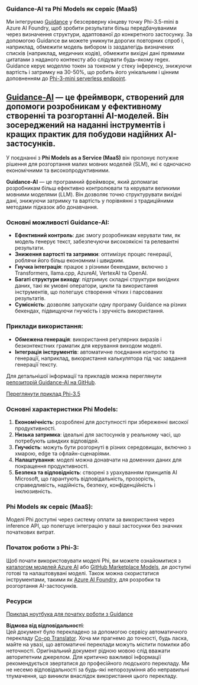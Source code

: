 <!--
CO_OP_TRANSLATOR_METADATA:
{
  "original_hash": "bd049872f37c3079c87d4fe17109cea0",
  "translation_date": "2025-07-16T18:22:19+00:00",
  "source_file": "md/01.Introduction/01/01.Guidance.md",
  "language_code": "uk"
}
-->
### Guidance-AI та Phi Models як сервіс (MaaS)
Ми інтегруємо [Guidance](https://github.com/guidance-ai/guidance) у безсерверну кінцеву точку Phi-3.5-mini в Azure AI Foundry, щоб зробити результати більш передбачуваними через визначення структури, адаптованої до конкретного застосунку. За допомогою Guidance ви можете уникнути дорогих повторних спроб і, наприклад, обмежити модель вибором із заздалегідь визначених списків (наприклад, медичних кодів), обмежити вихідні дані прямими цитатами з наданого контексту або слідувати будь-якому regex. Guidance керує моделлю токен за токеном у стеку інференсу, знижуючи вартість і затримку на 30-50%, що робить його унікальним і цінним доповненням до [Phi-3-mini serverless endpoint](https://aka.ms/try-phi3.5mini).

## [**Guidance-AI**](https://github.com/guidance-ai/guidance) — це фреймворк, створений для допомоги розробникам у ефективному створенні та розгортанні AI-моделей. Він зосереджений на наданні інструментів і кращих практик для побудови надійних AI-застосунків.

У поєднанні з **Phi Models as a Service (MaaS)** він пропонує потужне рішення для розгортання малих мовних моделей (SLM), які є одночасно економічними та високопродуктивними.

**Guidance-AI** — це програмний фреймворк, який допомагає розробникам більш ефективно контролювати та керувати великими мовними моделями (LLM). Він дозволяє точно структурувати вихідні дані, знижуючи затримку та вартість у порівнянні з традиційними методами підказок або донавчання.

### Основні можливості Guidance-AI:
- **Ефективний контроль**: дає змогу розробникам керувати тим, як модель генерує текст, забезпечуючи високоякісні та релевантні результати.
- **Зниження вартості та затримки**: оптимізує процес генерації, роблячи його більш економним і швидким.
- **Гнучка інтеграція**: працює з різними бекендами, включно з Transformers, llama.cpp, AzureAI, VertexAI та OpenAI.
- **Багаті структури виходу**: підтримує складні структури вихідних даних, такі як умовні оператори, цикли та використання інструментів, що полегшує створення чітких і парсованих результатів.
- **Сумісність**: дозволяє запускати одну програму Guidance на різних бекендах, підвищуючи гнучкість і зручність використання.

### Приклади використання:
- **Обмежена генерація**: використання регулярних виразів і безконтекстних граматик для керування виходом моделі.
- **Інтеграція інструментів**: автоматичне поєднання контролю та генерації, наприклад, використання калькулятора під час завдання генерації тексту.

Для детальнішої інформації та прикладів можна переглянути [репозиторій Guidance-AI на GitHub](https://github.com/guidance-ai/guidance).

[Переглянути приклад Phi-3.5](../../../../../code/01.Introduce/guidance.ipynb)

### Основні характеристики Phi Models:
1. **Економічність**: розроблені для доступності при збереженні високої продуктивності.
2. **Низька затримка**: ідеальні для застосунків у реальному часі, що потребують швидких відповідей.
3. **Гнучкість**: можуть бути розгорнуті в різних середовищах, включно з хмарою, edge та офлайн-сценаріями.
4. **Налаштування**: моделі можна донавчати на доменних даних для покращення продуктивності.
5. **Безпека та відповідність**: створені з урахуванням принципів AI Microsoft, що гарантують відповідальність, прозорість, справедливість, надійність, безпеку, конфіденційність і інклюзивність.

### Phi Models як сервіс (MaaS):
Моделі Phi доступні через систему оплати за використання через inference API, що полегшує інтеграцію у ваші застосунки без значних початкових витрат.

### Початок роботи з Phi-3:
Щоб почати використовувати моделі Phi, ви можете ознайомитися з [каталогом моделей Azure AI](https://ai.azure.com/explore/models) або [GitHub Marketplace Models](https://github.com/marketplace/models), де доступні готові та налаштовувані моделі. Також можна скористатися інструментами, такими як [Azure AI Foundry](https://ai.azure.com), для розробки та розгортання AI-застосунків.

### Ресурси
[Приклад ноутбука для початку роботи з Guidance](../../../../../code/01.Introduce/guidance.ipynb)

**Відмова від відповідальності**:  
Цей документ було перекладено за допомогою сервісу автоматичного перекладу [Co-op Translator](https://github.com/Azure/co-op-translator). Хоча ми прагнемо до точності, будь ласка, майте на увазі, що автоматичні переклади можуть містити помилки або неточності. Оригінальний документ рідною мовою слід вважати авторитетним джерелом. Для критично важливої інформації рекомендується звертатися до професійного людського перекладу. Ми не несемо відповідальності за будь-які непорозуміння або неправильні тлумачення, що виникли внаслідок використання цього перекладу.